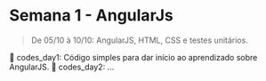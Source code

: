 # Semana 1 - AngularJs

> De 05/10 à 10/10: AngularJS, HTML, CSS e testes unitários.

:file_folder: codes_day1: Código simples para dar início ao aprendizado sobre AngularJS.
:file_folder: codes_day2: ...
